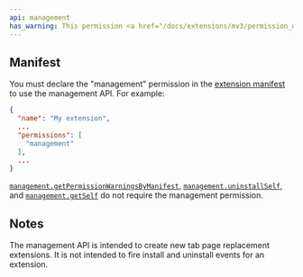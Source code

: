 ```yaml
---
api: management
has_warning: This permission <a href="/docs/extensions/mv3/permission_warnings/#permissions_with_warnings">triggers a warning</a>.
---
```


## Manifest

You must declare the "management" permission in the [extension manifest][1] to use the management
API. For example:

```json
{
  "name": "My extension",
  ...
  "permissions": [
    "management"
  ],
  ...
}
```

[`management.getPermissionWarningsByManifest`][2], [`management.uninstallSelf`][3], and
[`management.getSelf`][4] do not require the management permission.

## Notes

The management API is intended to create new tab page replacement extensions. It is not
intended to fire install and uninstall events for an extension.

[1]: /docs/extensions/mv3/manifest
[2]: #method-getPermissionWarningsByManifest
[3]: #method-uninstallSelf
[4]: #method-getSelf
